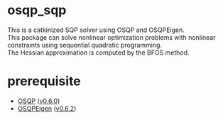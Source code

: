# osqp_sqp
This is a catkinized SQP solver using OSQP and OSQPEigen.  
This package can solve nonlinear optimization problems with nonlinear constraints using sequential quadratic programming.  
The Hessian approximation is computed by the BFGS method.

# prerequisite
- [OSQP](https://github.com/osqp/osqp.git) ([v0.6.0](https://github.com/osqp/osqp/releases/tag/v0.6.0))
- [OSQPEigen](https://github.com/robotology/osqp-eigen.git) ([v0.6.2](https://github.com/robotology/osqp-eigen/releases/tag/v0.6.2))
